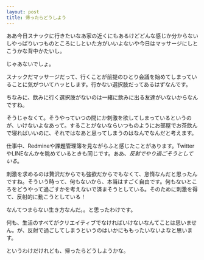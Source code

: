 ```yaml
---
layout: post
title: 帰ったらどうしよう
---
```


ああ今日スナックに行きたいなあ家の近くにもあるけどどんな感じか分からないしやっぱりいつものところにしといた方がいいよないや今日はマッサージにしとこうかな背中かたいし。

じゃあないでしょ。

スナックだマッサージだって、行くことが前提のひとり会議を始めてしまっていることに気がついてハッとします。行かない選択肢だってあるはずなんです。

ちなみに、飲みに行く選択肢がないのは一緒に飲みに出る友達がいないからなんですね。

そうじゃなくて。そうやっていつの間にか刺激を欲してしまっているというのが、いけないよなあって。することがないならいつものようにお部屋でお茶飲んで寝ればいいのに、それではなあと思ってしまうのはなんでなんだと考えます。

仕事中、Redmineや課題管理簿を見ながらふと感じたことがあります。TwitterやLINEなんかを眺めているときも同じです。ああ、*反射でやり過ごそうとしている*。

刺激を求めるのは贅沢だからでも強欲だからでもなくて、怠惰なんだと思ったんですね。そういう時って、何もないから、本当はすごく自由です。何もないところをどうやって過ごすかを考えないで済まそうとしている。そのために刺激を得て、反射的に動こうとしている！

なんてつまらない生き方なんだ。。と思ったわけです。

何も、生活のすべてがクリエイティブでなければいけないなんてことは思いません。が、反射で過ごしてしまうというのはいかにももったいないよなと思います。

というわけだけれども、帰ったらどうしようかな。
